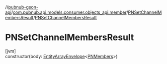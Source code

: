 //[pubnub-gson-api](../../../index.md)/[com.pubnub.api.models.consumer.objects_api.member](../index.md)/[PNSetChannelMembersResult](index.md)/[PNSetChannelMembersResult](-p-n-set-channel-members-result.md)

# PNSetChannelMembersResult

[jvm]\
constructor(body: [EntityArrayEnvelope](../../com.pubnub.api.models.consumer.objects_api/-entity-array-envelope/index.md)&lt;[PNMembers](../-p-n-members/index.md)&gt;)
